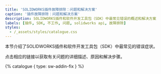 ```yaml
---
title: 'SOLIDWORKS插件故障排除：问题和解决方案'
caption: '插件故障排除：问题和解决方案'
description: SOLIDWORKS插件和软件开发工具包（SDK）中最常见错误的概述和解决方案
labels: [插件, SDK, 不工作, 问题, solidworks api, 故障排除]
styles:
  - /_assets/styles/catalogue.css
---
```

本节介绍了SOLIDWORKS插件和软件开发工具包（SDK）中最常见的错误症状。

点击相应的链接以获取有关问题的详细描述、原因和解决步骤。

{% catalogue { type: sw-addin-fix } %}